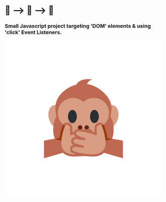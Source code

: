 # 🙊 --> 🙉 --> 🙈

### Small Javascript project targeting 'DOM' elements & using 'click' Event Listeners.

![](https://github.com/cba0311/No-Evil/blob/master/No-Evil_Thumbnail.png)
